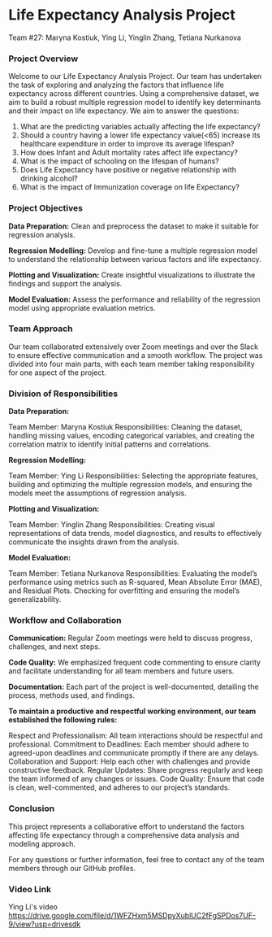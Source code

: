 # Life Expectancy Analysis Project
Team #27: Maryna Kostiuk, Ying Li, Yinglin Zhang, Tetiana Nurkanova


### Project Overview

Welcome to our Life Expectancy Analysis Project. Our team has undertaken the task of exploring and analyzing the factors that influence life expectancy across different countries. Using a comprehensive dataset, we aim to build a robust multiple regression model to identify key determinants and their impact on life expectancy. We aim to answer the questions: 
1. What are the predicting variables actually affecting the life expectancy?
2. Should a country having a lower life expectancy value(<65) increase its healthcare expenditure in order to improve its average lifespan?
3. How does Infant and Adult mortality rates affect life expectancy?
4. What is the impact of schooling on the lifespan of humans?
5. Does Life Expectancy have positive or negative relationship with drinking alcohol?
6. What is the impact of Immunization coverage on life Expectancy?

### Project Objectives
**Data Preparation:** Clean and preprocess the dataset to make it suitable for regression analysis.

**Regression Modelling:** Develop and fine-tune a multiple regression model to understand the relationship between various factors and life expectancy.

**Plotting and Visualization:** Create insightful visualizations to illustrate the findings and support the analysis.

**Model Evaluation:** Assess the performance and reliability of the regression model using appropriate evaluation metrics.



### Team Approach
Our team collaborated extensively over Zoom meetings and over the Slack to ensure effective communication and a smooth workflow. The project was divided into four main parts, with each team member taking responsibility for one aspect of the project.

### Division of Responsibilities
**Data Preparation:**

Team Member: Maryna Kostiuk
Responsibilities: Cleaning the dataset, handling missing values, encoding categorical variables, and creating the correlation matrix to identify initial patterns and correlations.

**Regression Modelling:**

Team Member: Ying Li
Responsibilities: Selecting the appropriate features, building and optimizing the multiple regression models, and ensuring the models meet the assumptions of regression analysis.

**Plotting and Visualization:**

Team Member: Yinglin Zhang
Responsibilities: Creating visual representations of data trends, model diagnostics, and results to effectively communicate the insights drawn from the analysis.

**Model Evaluation:**

Team Member: Tetiana Nurkanova
Responsibilities: Evaluating the model’s performance using metrics such as R-squared, Mean Absolute Error (MAE), and Residual Plots. Checking for overfitting and ensuring the model’s generalizability.


### Workflow and Collaboration
**Communication:** Regular Zoom meetings were held to discuss progress, challenges, and next steps.

**Code Quality:** We emphasized frequent code commenting to ensure clarity and facilitate understanding for all team members and future users.

**Documentation:** Each part of the project is well-documented, detailing the process, methods used, and findings.



**To maintain a productive and respectful working environment, our team established the following rules:**

Respect and Professionalism: All team interactions should be respectful and professional.
Commitment to Deadlines: Each member should adhere to agreed-upon deadlines and communicate promptly if there are any delays.
Collaboration and Support: Help each other with challenges and provide constructive feedback.
Regular Updates: Share progress regularly and keep the team informed of any changes or issues.
Code Quality: Ensure that code is clean, well-commented, and adheres to our project’s standards.


### Conclusion
This project represents a collaborative effort to understand the factors affecting life expectancy through a comprehensive data analysis and modeling approach. 

For any questions or further information, feel free to contact any of the team members through our GitHub profiles.


### Video Link
Ying Li's video https://drive.google.com/file/d/1WFZHxm5MSDpyXublUC2fFgSPDos7UF-9/view?usp=drivesdk
